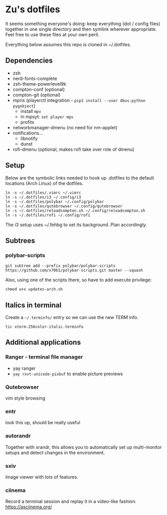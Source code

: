 # Zu's dotfiles 
It seems something everyone's doing: keep everything (dot / config files) together in one single directory and then symlink wherever appropriate. Feel free to use these files at your own peril. 

Everything below assumes this repo is cloned in ~/.dotfiles. 

## Dependencies

- zsh
- nerd-fonts-complete
- zsh-theme-powerlevel9k
- compton-conf (optional)
- compton-git (optional)
- mpris (playerctl integration - `pip3 install --user dbus-python pygobject`)
  - install `mpv` 
  - in mpsyt: `set player mpv`
  - profits
- networkmanager-dmenu (no need for nm-applet)
- notifications...
  - libnotify
  - dunst
- rofi-dmenu (optional, makes rofi take over role of dmenu)

## Setup

Below are the symbolic links needed to hook up .dotfiles to the default locations (Arch Linux) of the dotfiles.

```
ln -s ~/.dotfiles/.vimrc ~/.vimrc
ln -s ~/.dotfiles/i3 ~/.config/i3
ln -s ~/.dotfiles/polybar ~/.config/polybar
ln -s ~/.dotfiles/qutebrowser ~/.config/qutebrowser
ln -s ~/.dotfiles/reloadcompton.sh ~/.config/reloadcompton.sh
ln -s ~/.dotfiles/rofi ~/.config/rofi
```

The i3 setup uses ~/.fehbg to set its background. Plan accordingly.

## Subtrees

### polybar-scripts
```
git subtree add --prefix polybar/polybar-scripts https://github.com/x70b1/polybar-scripts.git master --squash
```

Also, using one of the scripts there, so have to add execute privilege:
```
chmod u+x updates-arch.sh
```

## Italics in terminal

Create a `~/.terminfo/` entry so we can use the new TERM info.
```
tic xterm-256color-italic.terminfo
```


## Additional applications

### Ranger - terminal file manager
- yay ranger
- `yay rxvt-unicode-pixbuf` to enable picture previews

### Qutebrowser
vim style browsing

### entr
look this up, should be really useful

### autorandr
Together with xrandr, this allows you to automatically set up multi-monitor setups and detect changes in the environment.

### sxiv
Image viewer with lots of features.

### ciinema
Record a terminal session and replay it in a video-like fashion: https://asciinema.org/
